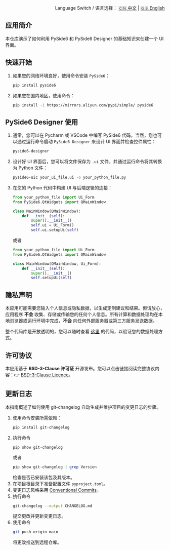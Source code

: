 <p align="right">
  Language Switch / 语言选择：
  <a href="./README.zh-CN.md">🇨🇳 中文</a> | <a href="./README.md">🇬🇧 English</a>
</p>

**应用简介**
---
本仓库演示了如何利用 PySide6 和 PySide6 Designer 的基础知识来创建一个 UI 界面。

**快速开始**
---

1. 如果您的网络环境良好，使用命令安装 `PySide6`：
    ```bash
    pip install pyside6
    ```
2. 如果您在国内地区，使用命令：
    ```bash
    pip install -i https://mirrors.aliyun.com/pypi/simple/ pyside6
    ```

**PySide6 Designer 使用**
--- 

1. 通常，您可以在 Pycharm 或 VSCode 中编写 PySide6 代码。当然，您也可以通过运行命令启动 `PySide6 Designer` 来设计 UI
   界面并检查控件属性：
    ```bash
    pyside6-designer
    ```
2. 设计好 UI 界面后，您可以将文件保存为 `.ui` 文件，并通过运行命令将其转换为 Python 文件：
    ```bash
    pyside6-uic your_ui_file.ui -o your_python_file.py
    ```
3. 在您的 Python 代码中构建 UI 与后端逻辑的连接：
    ```python
    from your_python_file import Ui_Form
    from PySide6.QtWidgets import QMainWindow
   
    class MainWindow(QMainWindow):
        def __init__(self):
            super().__init__()
            self.ui = Ui_Form()
            self.ui.setupUi(self)
    ```
   或者
    ```python
    from your_python_file import Ui_Form
    from PySide6.QtWidgets import QMainWindow
   
    class MainWindow(QMainWindow, Ui_Form):
        def __init__(self):
            super().__init__()
            self.setupUi(self)
    ```

**隐私声明**
---
本应用可能需要您输入个人信息或隐私数据，以生成定制建议和结果。但请放心，应用程序 **不会**
收集、存储或传输您的任何个人信息。所有计算和数据处理均在本地浏览器或运行环境中完成，**不会** 向任何外部服务器或第三方服务发送数据。

整个代码库是开放透明的，您可以随时查看 [这里](./) 的代码，以验证您的数据处理方式。

**许可协议**
---
本应用基于 **BSD-3-Clause 许可证** 开源发布。您可以点击链接阅读完整协议内容：👉 [BSD-3-Clause Licence](./LICENCE)。

**更新日志**
---
本指南概述了如何使用 git-changelog 自动生成并维护项目的变更日志的步骤。

1. 使用命令安装所需依赖：
    ```bash
    pip install git-changelog
    ```
2. 执行命令
    ```bahs
    pip show git-changelog
    ```
   或者
    ```bash
    pip show git-changelog | grep Version
    ```
   检查是否已安装该包及其版本。
3. 在项目根目录下准备配置文件 `pyproject.toml`。
4. 变更日志风格采用 [Conventional Commits](https://www.conventionalcommits.org/en/v1.0.0/)。
5. 执行命令
    ```bash
    git-changelog --output CHANGELOG.md
    ```
   提交更改并更新变更日志。
6. 使用命令
    ```bash
    git push origin main
    ```
   将更改推送到远程仓库。

